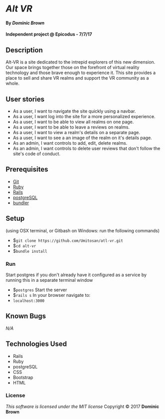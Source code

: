 # _Alt VR_

#### By _**Dominic Brown**_

#### Independent project @ Epicodus - 7/7/17

## Description

Alt-VR is a site dedicated to the intrepid explorers of this new dimension.  Our space brings together those on the forefront of virtual reality technology and those brave enough to experience it.  This site provides a place to sell and share VR realms and support the VR community as a whole.

## User stories

* As a user, I want to navigate the site quickly using a navbar.
* As a user, I want log into the site for a more personalized experience.
* As a user, I want to be able to view all realms on one page.
* As a user, I want to be able to leave a reviews on realms.
* As a user, I want to view a realm's details on a separate page.
* As a user, I want to see a an image of the realm on it's details page.
* As an admin, I want controls to add, edit, delete realms.
* As an admin, I want controls to delete user reviews that don't follow the site's code of conduct.

## Prerequisites

* [Git](https://git-scm.com/)
* [Ruby](https://www.ruby-lang.org/en/)
* [Rails](http://rubyonrails.org/)
* [postgreSQL](https://www.postgresql.org/)
* [bundler](http://bundler.io/)

## Setup

(using OSX terminal, or Gitbash on Windows: run the following commands)
* $`git clone https://github.com/Umitosan/atl-vr.git`
* $`cd alt-vr`
* $`bundle install`

### Run

Start postgres if you don't already have it configured as a service by running this in a separate terminal window
* $`postgres`
Start the server
* $`rails s`
In your browser navigate to:
* `localhost:3000`

## Known Bugs
_N/A_

## Technologies Used
 * Rails
 * Ruby
 * postgreSQL
 * CSS
 * Bootstrap
 * HTML

 ### License
 *This software is licensed under the MIT license*
 Copyright © 2017 **Dominic Brown**
